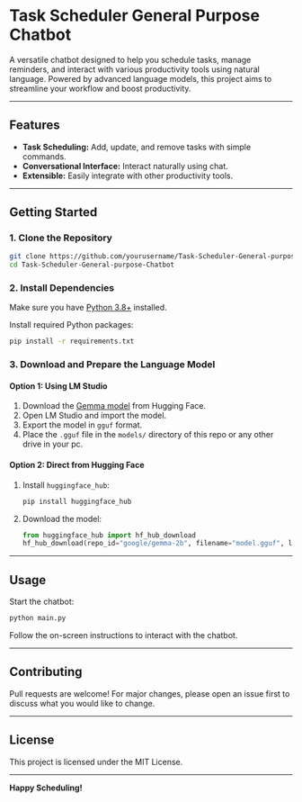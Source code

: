 # Task Scheduler General Purpose Chatbot

A versatile chatbot designed to help you schedule tasks, manage reminders, and interact with various productivity tools using natural language. Powered by advanced language models, this project aims to streamline your workflow and boost productivity.

---

## Features

- **Task Scheduling:** Add, update, and remove tasks with simple commands.
- **Conversational Interface:** Interact naturally using chat.
- **Extensible:** Easily integrate with other productivity tools.

---

## Getting Started

### 1. Clone the Repository

```bash
git clone https://github.com/yourusername/Task-Scheduler-General-purpose-Chatbot.git
cd Task-Scheduler-General-purpose-Chatbot
```

### 2. Install Dependencies

Make sure you have [Python 3.8+](https://www.python.org/downloads/) installed.

Install required Python packages:

```bash
pip install -r requirements.txt
```

### 3. Download and Prepare the Language Model

#### Option 1: Using LM Studio

1. Download the [Gemma model](https://huggingface.co/google/gemma-2b) from Hugging Face.
2. Open LM Studio and import the model.
3. Export the model in `gguf` format.
4. Place the `.gguf` file in the `models/` directory of this repo or any other drive in your pc.

#### Option 2: Direct from Hugging Face

1. Install `huggingface_hub`:

    ```bash
    pip install huggingface_hub
    ```

2. Download the model:

    ```python
    from huggingface_hub import hf_hub_download
    hf_hub_download(repo_id="google/gemma-2b", filename="model.gguf", local_dir="models")
    ```

---

## Usage

Start the chatbot:

```bash
python main.py
```

Follow the on-screen instructions to interact with the chatbot.

---

## Contributing

Pull requests are welcome! For major changes, please open an issue first to discuss what you would like to change.

---

## License

This project is licensed under the MIT License.

---

**Happy Scheduling!**